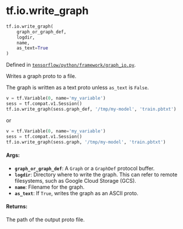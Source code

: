 <div itemscope itemtype="http://developers.google.com/ReferenceObject">
<meta itemprop="name" content="tf.io.write_graph" />
<meta itemprop="path" content="Stable" />
</div>

# tf.io.write_graph

``` python
tf.io.write_graph(
    graph_or_graph_def,
    logdir,
    name,
    as_text=True
)
```



Defined in [`tensorflow/python/framework/graph_io.py`](/code/stable/tensorflow/python/framework/graph_io.py).

Writes a graph proto to a file.

The graph is written as a text proto unless `as_text` is `False`.

```python
v = tf.Variable(0, name='my_variable')
sess = tf.compat.v1.Session()
tf.io.write_graph(sess.graph_def, '/tmp/my-model', 'train.pbtxt')
```

or

```python
v = tf.Variable(0, name='my_variable')
sess = tf.compat.v1.Session()
tf.io.write_graph(sess.graph, '/tmp/my-model', 'train.pbtxt')
```

#### Args:

* <b>`graph_or_graph_def`</b>: A `Graph` or a `GraphDef` protocol buffer.
* <b>`logdir`</b>: Directory where to write the graph. This can refer to remote
    filesystems, such as Google Cloud Storage (GCS).
* <b>`name`</b>: Filename for the graph.
* <b>`as_text`</b>: If `True`, writes the graph as an ASCII proto.


#### Returns:

The path of the output proto file.